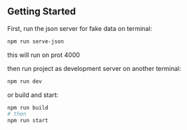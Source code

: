 
## Getting Started

First, run the json server for fake data on terminal:

```bash
npm run serve-json
```
this will run on prot 4000

then run project as development server on another terminal: 

```bash
npm run dev
```

or build and start:

```bash
npm run build
# then
npm run start
```
